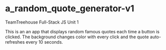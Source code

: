 # a_random_quote_generator-v1
TeamTreehouse Full-Stack JS Unit 1

This is an an app that displays random famous quotes each time a button is clicked. 
The background changes color with every click and the quote auto-refreshes every 10 seconds.

